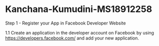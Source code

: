 # Kanchana-Kumudini-MS18912258

Step 1 - Register your App in Facebook Developer Website

1.1 Create an application in the developer account on Facebook by using https://developers.facebook.com/ and add your new application.

